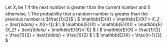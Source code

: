 Let $X_i$ be 1 if the next number is greater than the current number and 0 otherwise. \\
The probability that a random number is greater than the previous number is $\frac{1}{2}$ \\
$ \mathbb{E}(X) = \mathbb{E}(X*1 + X_2 + \text{\ldots} + X*{n-1}) $ \\
$ \mathbb{E}(X) = \mathbb{E}(X*1) + \mathbb{E}(X_2) + \text{\ldots} + \mathbb{E}(X*{n-1}) $ \\
$ \mathbb{E}(X) = \frac{1}{2} + \frac{1}{2} + \text{\ldots} + \frac{1}{2} $ \\
$ \mathbb{E}(X) = \frac{n-1}{2} $
